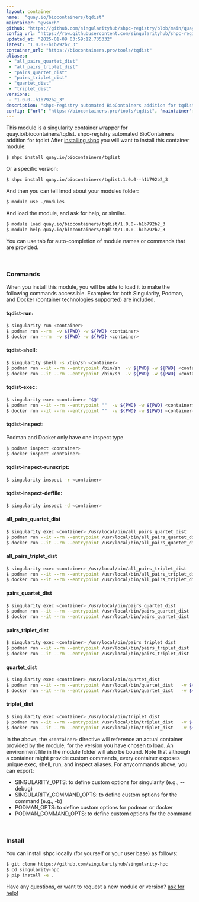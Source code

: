 ```yaml
---
layout: container
name:  "quay.io/biocontainers/tqdist"
maintainer: "@vsoch"
github: "https://github.com/singularityhub/shpc-registry/blob/main/quay.io/biocontainers/tqdist/container.yaml"
config_url: "https://raw.githubusercontent.com/singularityhub/shpc-registry/main/quay.io/biocontainers/tqdist/container.yaml"
updated_at: "2025-01-09 03:59:12.735332"
latest: "1.0.0--h1b792b2_3"
container_url: "https://biocontainers.pro/tools/tqdist"
aliases:
 - "all_pairs_quartet_dist"
 - "all_pairs_triplet_dist"
 - "pairs_quartet_dist"
 - "pairs_triplet_dist"
 - "quartet_dist"
 - "triplet_dist"
versions:
 - "1.0.0--h1b792b2_3"
description: "shpc-registry automated BioContainers addition for tqdist"
config: {"url": "https://biocontainers.pro/tools/tqdist", "maintainer": "@vsoch", "description": "shpc-registry automated BioContainers addition for tqdist", "latest": {"1.0.0--h1b792b2_3": "sha256:63599fbbe7b8ebd356b624702dc92325e916dd38526154e3e0b93aa2176d9e4a"}, "tags": {"1.0.0--h1b792b2_3": "sha256:63599fbbe7b8ebd356b624702dc92325e916dd38526154e3e0b93aa2176d9e4a"}, "docker": "quay.io/biocontainers/tqdist", "aliases": {"all_pairs_quartet_dist": "/usr/local/bin/all_pairs_quartet_dist", "all_pairs_triplet_dist": "/usr/local/bin/all_pairs_triplet_dist", "pairs_quartet_dist": "/usr/local/bin/pairs_quartet_dist", "pairs_triplet_dist": "/usr/local/bin/pairs_triplet_dist", "quartet_dist": "/usr/local/bin/quartet_dist", "triplet_dist": "/usr/local/bin/triplet_dist"}}
---
```


This module is a singularity container wrapper for quay.io/biocontainers/tqdist.
shpc-registry automated BioContainers addition for tqdist
After [installing shpc](#install) you will want to install this container module:


```bash
$ shpc install quay.io/biocontainers/tqdist
```

Or a specific version:

```bash
$ shpc install quay.io/biocontainers/tqdist:1.0.0--h1b792b2_3
```

And then you can tell lmod about your modules folder:

```bash
$ module use ./modules
```

And load the module, and ask for help, or similar.

```bash
$ module load quay.io/biocontainers/tqdist/1.0.0--h1b792b2_3
$ module help quay.io/biocontainers/tqdist/1.0.0--h1b792b2_3
```

You can use tab for auto-completion of module names or commands that are provided.

<br>

### Commands

When you install this module, you will be able to load it to make the following commands accessible.
Examples for both Singularity, Podman, and Docker (container technologies supported) are included.

#### tqdist-run:

```bash
$ singularity run <container>
$ podman run --rm  -v ${PWD} -w ${PWD} <container>
$ docker run --rm  -v ${PWD} -w ${PWD} <container>
```

#### tqdist-shell:

```bash
$ singularity shell -s /bin/sh <container>
$ podman run --it --rm --entrypoint /bin/sh  -v ${PWD} -w ${PWD} <container>
$ docker run --it --rm --entrypoint /bin/sh  -v ${PWD} -w ${PWD} <container>
```

#### tqdist-exec:

```bash
$ singularity exec <container> "$@"
$ podman run --it --rm --entrypoint ""  -v ${PWD} -w ${PWD} <container> "$@"
$ docker run --it --rm --entrypoint ""  -v ${PWD} -w ${PWD} <container> "$@"
```

#### tqdist-inspect:

Podman and Docker only have one inspect type.

```bash
$ podman inspect <container>
$ docker inspect <container>
```

#### tqdist-inspect-runscript:

```bash
$ singularity inspect -r <container>
```

#### tqdist-inspect-deffile:

```bash
$ singularity inspect -d <container>
```


#### all_pairs_quartet_dist

```bash
$ singularity exec <container> /usr/local/bin/all_pairs_quartet_dist
$ podman run --it --rm --entrypoint /usr/local/bin/all_pairs_quartet_dist   -v ${PWD} -w ${PWD} <container> -c " $@"
$ docker run --it --rm --entrypoint /usr/local/bin/all_pairs_quartet_dist   -v ${PWD} -w ${PWD} <container> -c " $@"
```


#### all_pairs_triplet_dist

```bash
$ singularity exec <container> /usr/local/bin/all_pairs_triplet_dist
$ podman run --it --rm --entrypoint /usr/local/bin/all_pairs_triplet_dist   -v ${PWD} -w ${PWD} <container> -c " $@"
$ docker run --it --rm --entrypoint /usr/local/bin/all_pairs_triplet_dist   -v ${PWD} -w ${PWD} <container> -c " $@"
```


#### pairs_quartet_dist

```bash
$ singularity exec <container> /usr/local/bin/pairs_quartet_dist
$ podman run --it --rm --entrypoint /usr/local/bin/pairs_quartet_dist   -v ${PWD} -w ${PWD} <container> -c " $@"
$ docker run --it --rm --entrypoint /usr/local/bin/pairs_quartet_dist   -v ${PWD} -w ${PWD} <container> -c " $@"
```


#### pairs_triplet_dist

```bash
$ singularity exec <container> /usr/local/bin/pairs_triplet_dist
$ podman run --it --rm --entrypoint /usr/local/bin/pairs_triplet_dist   -v ${PWD} -w ${PWD} <container> -c " $@"
$ docker run --it --rm --entrypoint /usr/local/bin/pairs_triplet_dist   -v ${PWD} -w ${PWD} <container> -c " $@"
```


#### quartet_dist

```bash
$ singularity exec <container> /usr/local/bin/quartet_dist
$ podman run --it --rm --entrypoint /usr/local/bin/quartet_dist   -v ${PWD} -w ${PWD} <container> -c " $@"
$ docker run --it --rm --entrypoint /usr/local/bin/quartet_dist   -v ${PWD} -w ${PWD} <container> -c " $@"
```


#### triplet_dist

```bash
$ singularity exec <container> /usr/local/bin/triplet_dist
$ podman run --it --rm --entrypoint /usr/local/bin/triplet_dist   -v ${PWD} -w ${PWD} <container> -c " $@"
$ docker run --it --rm --entrypoint /usr/local/bin/triplet_dist   -v ${PWD} -w ${PWD} <container> -c " $@"
```



In the above, the `<container>` directive will reference an actual container provided
by the module, for the version you have chosen to load. An environment file in the
module folder will also be bound. Note that although a container
might provide custom commands, every container exposes unique exec, shell, run, and
inspect aliases. For anycommands above, you can export:

 - SINGULARITY_OPTS: to define custom options for singularity (e.g., --debug)
 - SINGULARITY_COMMAND_OPTS: to define custom options for the command (e.g., -b)
 - PODMAN_OPTS: to define custom options for podman or docker
 - PODMAN_COMMAND_OPTS: to define custom options for the command

<br>

### Install

You can install shpc locally (for yourself or your user base) as follows:

```bash
$ git clone https://github.com/singularityhub/singularity-hpc
$ cd singularity-hpc
$ pip install -e .
```

Have any questions, or want to request a new module or version? [ask for help!](https://github.com/singularityhub/singularity-hpc/issues)